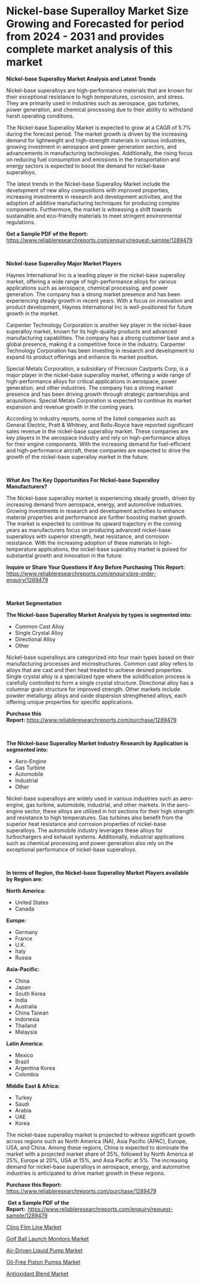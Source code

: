 <p><h1>Nickel-base Superalloy Market Size Growing and Forecasted for period from 2024 - 2031 and provides complete market analysis of this market</h1></p><p><strong>Nickel-base Superalloy Market Analysis and Latest Trends</strong></p>
<p><p>Nickel-base superalloys are high-performance materials that are known for their exceptional resistance to high temperatures, corrosion, and stress. They are primarily used in industries such as aerospace, gas turbines, power generation, and chemical processing due to their ability to withstand harsh operating conditions.</p><p>The Nickel-base Superalloy Market is expected to grow at a CAGR of 5.7% during the forecast period. The market growth is driven by the increasing demand for lightweight and high-strength materials in various industries, growing investment in aerospace and power generation sectors, and advancements in manufacturing technologies. Additionally, the rising focus on reducing fuel consumption and emissions in the transportation and energy sectors is expected to boost the demand for nickel-base superalloys.</p><p>The latest trends in the Nickel-base Superalloy Market include the development of new alloy compositions with improved properties, increasing investments in research and development activities, and the adoption of additive manufacturing techniques for producing complex components. Furthermore, the market is witnessing a shift towards sustainable and eco-friendly materials to meet stringent environmental regulations.</p></p>
<p><strong>Get a Sample PDF of the Report:&nbsp;</strong> <a href="https://www.reliableresearchreports.com/enquiry/request-sample/1289479">https://www.reliableresearchreports.com/enquiry/request-sample/1289479</a></p>
<p>&nbsp;</p>
<p><strong>Nickel-base Superalloy Major Market Players</strong></p>
<p><p>Haynes International Inc is a leading player in the nickel-base superalloy market, offering a wide range of high-performance alloys for various applications such as aerospace, chemical processing, and power generation. The company has a strong market presence and has been experiencing steady growth in recent years. With a focus on innovation and product development, Haynes International Inc is well-positioned for future growth in the market.</p><p>Carpenter Technology Corporation is another key player in the nickel-base superalloy market, known for its high-quality products and advanced manufacturing capabilities. The company has a strong customer base and a global presence, making it a competitive force in the industry. Carpenter Technology Corporation has been investing in research and development to expand its product offerings and enhance its market position.</p><p>Special Metals Corporation, a subsidiary of Precision Castparts Corp, is a major player in the nickel-base superalloy market, offering a wide range of high-performance alloys for critical applications in aerospace, power generation, and other industries. The company has a strong market presence and has been driving growth through strategic partnerships and acquisitions. Special Metals Corporation is expected to continue its market expansion and revenue growth in the coming years.</p><p>According to industry reports, some of the listed companies such as General Electric, Pratt & Whitney, and Rolls-Royce have reported significant sales revenue in the nickel-base superalloy market. These companies are key players in the aerospace industry and rely on high-performance alloys for their engine components. With the increasing demand for fuel-efficient and high-performance aircraft, these companies are expected to drive the growth of the nickel-base superalloy market in the future.</p></p>
<p>&nbsp;</p>
<p><strong>What Are The Key Opportunities For Nickel-base Superalloy Manufacturers?</strong></p>
<p><p>The Nickel-base superalloy market is experiencing steady growth, driven by increasing demand from aerospace, energy, and automotive industries. Growing investments in research and development activities to enhance material properties and performance are further boosting market growth. The market is expected to continue its upward trajectory in the coming years as manufacturers focus on producing advanced nickel-base superalloys with superior strength, heat resistance, and corrosion resistance. With the increasing adoption of these materials in high-temperature applications, the nickel-base superalloy market is poised for substantial growth and innovation in the future.</p></p>
<p><strong>Inquire or Share Your Questions If Any Before Purchasing This Report:</strong> <a href="https://www.reliableresearchreports.com/enquiry/pre-order-enquiry/1289479">https://www.reliableresearchreports.com/enquiry/pre-order-enquiry/1289479</a></p>
<p>&nbsp;</p>
<p><strong>Market Segmentation</strong></p>
<p><strong>The Nickel-base Superalloy Market Analysis by types is segmented into:</strong></p>
<p><ul><li>Common Cast Alloy</li><li>Single Crystal Alloy</li><li>Directional Alloy</li><li>Other</li></ul></p>
<p><p>Nickel-base superalloys are categorized into four main types based on their manufacturing processes and microstructures. Common cast alloy refers to alloys that are cast and then heat treated to achieve desired properties. Single crystal alloy is a specialized type where the solidification process is carefully controlled to form a single crystal structure. Directional alloy has a columnar grain structure for improved strength. Other markets include powder metallurgy alloys and oxide dispersion strengthened alloys, each offering unique properties for specific applications.</p></p>
<p><strong>Purchase this Report:&nbsp;</strong><a href="https://www.reliableresearchreports.com/purchase/1289479">https://www.reliableresearchreports.com/purchase/1289479</a></p>
<p>&nbsp;</p>
<p><strong>The Nickel-base Superalloy Market Industry Research by Application is segmented into:</strong></p>
<p><ul><li>Aero-Engine</li><li>Gas Turbine</li><li>Automobile</li><li>Industrial</li><li>Other</li></ul></p>
<p><p>Nickel-base superalloys are widely used in various industries such as aero-engine, gas turbine, automobile, industrial, and other markets. In the aero-engine sector, these alloys are utilized in hot sections for their high strength and resistance to high temperatures. Gas turbines also benefit from the superior heat resistance and corrosion properties of nickel-base superalloys. The automobile industry leverages these alloys for turbochargers and exhaust systems. Additionally, industrial applications such as chemical processing and power generation also rely on the exceptional performance of nickel-base superalloys.</p></p>
<p>&nbsp;</p>
<p><strong>In terms of Region, the Nickel-base Superalloy Market Players available by Region are:</strong></p>
<p>
    <p> <strong> North America: </strong>
        <ul>
            <li>United States</li>
            <li>Canada</li>
        </ul>
        </p> 
    <p> <strong> Europe: </strong>
        <ul>
            <li>Germany</li>
            <li>France</li>
            <li>U.K.</li>
            <li>Italy</li>
            <li>Russia</li>
        </ul>
        </p> 
    <p> <strong> Asia-Pacific: </strong>
        <ul>
            <li>China</li>
            <li>Japan</li>
            <li>South Korea</li>
            <li>India</li>
            <li>Australia</li>
            <li>China Taiwan</li>
            <li>Indonesia</li>
            <li>Thailand</li>
            <li>Malaysia</li>
        </ul>
        </p> 
    <p> <strong> Latin America: </strong>
        <ul>
            <li>Mexico</li>
            <li>Brazil</li>
            <li>Argentina Korea</li>
            <li>Colombia</li>
        </ul>
        </p> 
    <p> <strong> Middle East & Africa: </strong>
        <ul>
            <li>Turkey</li>
            <li>Saudi</li>
            <li>Arabia</li>
            <li>UAE</li>
            <li>Korea</li>
        </ul>
    </p>
    </p>
<p><p>The nickel-base superalloy market is projected to witness significant growth across regions such as North America (NA), Asia Pacific (APAC), Europe, USA, and China. Among these regions, China is expected to dominate the market with a projected market share of 35%, followed by North America at 25%, Europe at 20%, USA at 15%, and Asia Pacific at 5%. The increasing demand for nickel-base superalloys in aerospace, energy, and automotive industries is anticipated to drive market growth in these regions.</p></p>
<p><strong>Purchase this Report: </strong><a href="https://www.reliableresearchreports.com/purchase/1289479">https://www.reliableresearchreports.com/purchase/1289479</a></p>
<p>&nbsp;<strong>Get a Sample PDF of the Report:&nbsp;&nbsp;</strong><a href="https://www.reliableresearchreports.com/enquiry/request-sample/1289479">https://www.reliableresearchreports.com/enquiry/request-sample/1289479</a></p>
<p><strong></strong></p>
<p><p><a href="https://five-trouble-98a.notion.site/Cling-Film-Line-Market-Size-2024-2031-Global-Industrial-Analysis-Key-Geographical-Regions-Market-45d90ab610a44d75b0c0b9df793e3191">Cling Film Line Market</a></p><p><a href="https://view.publitas.com/reportprime-1/golf-ball-launch-monitors-market-size-2024-2031-global-industrial-analysis-key-geographical-regions-market-share-top-key-players-product-types-and-forecast-research-report/">Golf Ball Launch Monitors Market</a></p><p><a href="https://nifty-kite-d51.notion.site/Air-Driven-Liquid-Pump-Market-Research-Report-Unlocks-Analysis-on-the-Market-Financial-Status-Marke-528692805a5440418d5b07d74524704b">Air-Driven Liquid Pump Market</a></p><p><a href="https://ivy-potential-64b.notion.site/Oil-Free-Piston-Pumps-Market-Challenges-Opportunities-and-Growth-Drivers-and-Major-Market-Players-fd1024d1182748eab855a6ac3a63fb4a">Oil-Free Piston Pumps Market</a></p><p><a href="https://view.publitas.com/reportprime-1/antioxidant-blend-market-offer-valuable-insights-into-market-size-market-share-market-trends-and-projections-spanning-from-2024-to-2031/">Antioxidant Blend Market</a></p></p>